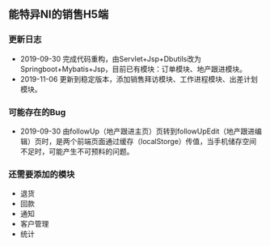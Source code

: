 ## 能特异NI的销售H5端
### 更新日志
* 2019-09-30 完成代码重构，由Servlet+Jsp+Dbutils改为Springboot+Mybatis+Jsp，目前已有模块：订单模块、地产跟进模块。  
* 2019-11-06 更新到稳定版本，添加销售拜访模块、工作进程模块、出差计划模块。  


### 可能存在的Bug
* 2019-09-30 由followUp（地产跟进主页）页转到followUpEdit（地产跟进编辑）页时，是两个前端页面通过缓存（localStorge）传值，当手机储存空间不足时，可能产生不可预料的问题。


### 还需要添加的模块
* 退货
* 回款
* 通知
* 客户管理
* 统计

